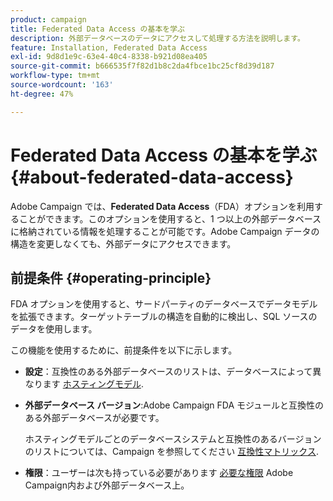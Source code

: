 ```yaml
---
product: campaign
title: Federated Data Access の基本を学ぶ
description: 外部データベースのデータにアクセスして処理する方法を説明します。
feature: Installation, Federated Data Access
exl-id: 9d8d1e9c-63e4-40c4-8338-b921d08ea405
source-git-commit: b666535f7f82d1b8c2da4fbce1bc25cf8d39d187
workflow-type: tm+mt
source-wordcount: '163'
ht-degree: 47%

---
```


# Federated Data Access の基本を学ぶ {#about-federated-data-access}



Adobe Campaign では、**Federated Data Access**（FDA）オプションを利用することができます。このオプションを使用すると、1 つ以上の外部データベースに格納されている情報を処理することが可能です。Adobe Campaign データの構造を変更しなくても、外部データにアクセスできます。

## 前提条件 {#operating-principle}

FDA オプションを使用すると、サードパーティのデータベースでデータモデルを拡張できます。ターゲットテーブルの構造を自動的に検出し、SQL ソースのデータを使用します。

この機能を使用するために、前提条件を以下に示します。

* **設定**：互換性のある外部データベースのリストは、データベースによって異なります [ホスティングモデル](../../installation/using/hosting-models.md).
* **外部データベース バージョン**:Adobe Campaign FDA モジュールと互換性のある外部データベースが必要です。

  ホスティングモデルごとのデータベースシステムと互換性のあるバージョンのリストについては、Campaign を参照してください [互換性マトリックス](../../rn/using/compatibility-matrix.md#FederatedDataAccessFDA).

* **権限**：ユーザーは次も持っている必要があります [必要な権限](../../installation/using/remote-database-access-rights.md) Adobe Campaign内および外部データベース上。

